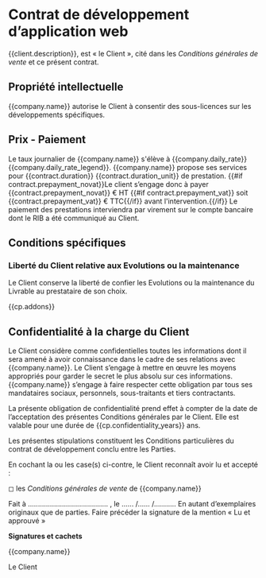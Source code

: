 # Contrat de développement d’application web

{{client.description}},
est « le Client », cité dans les _Conditions générales de vente_ et ce présent
contrat.

## Propriété intellectuelle

{{company.name}} autorise le Client à consentir des sous-licences sur les
développements spécifiques.

## Prix - Paiement

Le taux journalier de {{company.name}} s'élève à {{company.daily_rate}}
{{company.daily_rate_legend}}. {{company.name}} propose ses services pour
{{contract.duration}} {{contract.duration_unit}} de prestation.
{{#if contract.prepayment_novat}}Le client s’engage donc à payer
{{contract.prepayment_novat}} € HT {{#if contract.prepayment_vat}} soit
{{contract.prepayment_vat}} € TTC{{/if}} avant l'intervention.{{/if}}
Le paiement des prestations interviendra par virement sur le compte bancaire
dont le RIB a été communiqué au Client.

## Conditions spécifiques

### Liberté du Client relative aux Evolutions ou la maintenance

Le Client conserve la liberté de confier les Evolutions ou la maintenance du
Livrable au prestataire de son choix.

{{cp.addons}}

## Confidentialité à la charge du Client

Le Client considère comme confidentielles toutes les informations dont il sera
amené à avoir connaissance dans le cadre de ses relations avec {{company.name}}.
Le Client s’engage à mettre en œuvre les moyens appropriés pour garder le
secret le plus absolu sur ces informations. {{company.name}} s’engage à faire
respecter cette obligation par tous ses mandataires sociaux, personnels,
sous-traitants et tiers contractants.

La présente obligation de confidentialité prend effet à compter de la date de
l’acceptation des présentes Conditions générales par le Client. Elle est
valable pour une durée de {{cp.confidentiality_years}} ans.

Les présentes stipulations constituent les Conditions particulières du contrat
de développement conclu entre les Parties.

En cochant la ou les case(s) ci-contre, le Client reconnaît avoir lu et
accepté :

&#9723; les _Conditions générales de vente_ de {{company.name}}

Fait à ........................................ , le ...... /...... /...........
En autant d’exemplaires originaux que de parties.
Faire précéder la signature de la mention « Lu et approuvé »

**Signatures et cachets**

{{company.name}}

Le Client
